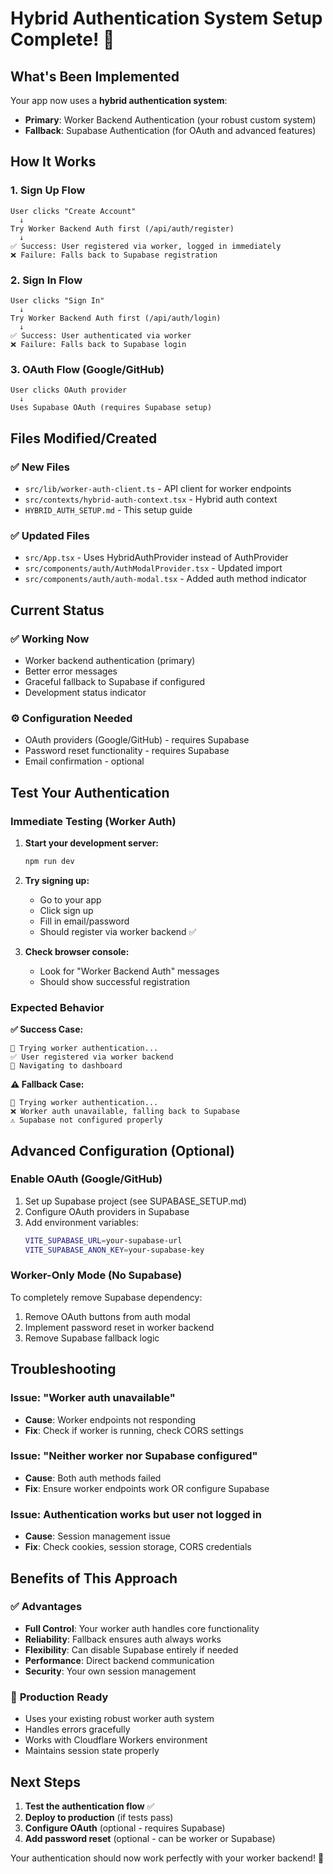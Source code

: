 # Hybrid Authentication System Setup Complete! 🎉

## What's Been Implemented

Your app now uses a **hybrid authentication system**:
- **Primary**: Worker Backend Authentication (your robust custom system)
- **Fallback**: Supabase Authentication (for OAuth and advanced features)

## How It Works

### 1. **Sign Up Flow**
```
User clicks "Create Account" 
  ↓
Try Worker Backend Auth first (/api/auth/register)
  ↓
✅ Success: User registered via worker, logged in immediately
❌ Failure: Falls back to Supabase registration
```

### 2. **Sign In Flow**  
```
User clicks "Sign In"
  ↓
Try Worker Backend Auth first (/api/auth/login)
  ↓
✅ Success: User authenticated via worker
❌ Failure: Falls back to Supabase login
```

### 3. **OAuth Flow** (Google/GitHub)
```
User clicks OAuth provider
  ↓
Uses Supabase OAuth (requires Supabase setup)
```

## Files Modified/Created

### ✅ **New Files**
- `src/lib/worker-auth-client.ts` - API client for worker endpoints
- `src/contexts/hybrid-auth-context.tsx` - Hybrid auth context
- `HYBRID_AUTH_SETUP.md` - This setup guide

### ✅ **Updated Files**
- `src/App.tsx` - Uses HybridAuthProvider instead of AuthProvider  
- `src/components/auth/AuthModalProvider.tsx` - Updated import
- `src/components/auth/auth-modal.tsx` - Added auth method indicator

## Current Status

### ✅ **Working Now**
- Worker backend authentication (primary)
- Better error messages
- Graceful fallback to Supabase if configured
- Development status indicator

### ⚙️ **Configuration Needed**
- OAuth providers (Google/GitHub) - requires Supabase
- Password reset functionality - requires Supabase
- Email confirmation - optional

## Test Your Authentication

### **Immediate Testing (Worker Auth)**

1. **Start your development server:**
   ```bash
   npm run dev
   ```

2. **Try signing up:**
   - Go to your app
   - Click sign up
   - Fill in email/password  
   - Should register via worker backend ✅

3. **Check browser console:**
   - Look for "Worker Backend Auth" messages
   - Should show successful registration

### **Expected Behavior**

**✅ Success Case:**
```
🔄 Trying worker authentication...
✅ User registered via worker backend
🚀 Navigating to dashboard
```

**⚠️ Fallback Case:**
```
🔄 Trying worker authentication...
❌ Worker auth unavailable, falling back to Supabase
⚠️ Supabase not configured properly
```

## Advanced Configuration (Optional)

### **Enable OAuth (Google/GitHub)**

1. Set up Supabase project (see SUPABASE_SETUP.md)
2. Configure OAuth providers in Supabase
3. Add environment variables:
   ```bash
   VITE_SUPABASE_URL=your-supabase-url
   VITE_SUPABASE_ANON_KEY=your-supabase-key
   ```

### **Worker-Only Mode (No Supabase)**

To completely remove Supabase dependency:
1. Remove OAuth buttons from auth modal
2. Implement password reset in worker backend
3. Remove Supabase fallback logic

## Troubleshooting

### **Issue: "Worker auth unavailable"**
- **Cause**: Worker endpoints not responding
- **Fix**: Check if worker is running, check CORS settings

### **Issue: "Neither worker nor Supabase configured"**
- **Cause**: Both auth methods failed
- **Fix**: Ensure worker endpoints work OR configure Supabase

### **Issue: Authentication works but user not logged in**
- **Cause**: Session management issue
- **Fix**: Check cookies, session storage, CORS credentials

## Benefits of This Approach

### ✅ **Advantages**
- **Full Control**: Your worker auth handles core functionality
- **Reliability**: Fallback ensures auth always works
- **Flexibility**: Can disable Supabase entirely if needed
- **Performance**: Direct backend communication
- **Security**: Your own session management

### 🚀 **Production Ready**
- Uses your existing robust worker auth system
- Handles errors gracefully
- Works with Cloudflare Workers environment
- Maintains session state properly

## Next Steps

1. **Test the authentication flow** ✅
2. **Deploy to production** (if tests pass)
3. **Configure OAuth** (optional - requires Supabase)
4. **Add password reset** (optional - can be worker or Supabase)

Your authentication should now work perfectly with your worker backend! 🎉